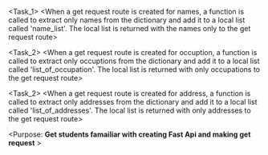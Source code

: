 <Task_1>
   <When a get request route is created for names, a function is called to extract only names from the dictionary and add it to a local list called 'name_list'.
    The local list is returned with the names only to the get request route>

<Task_2>
   <When a get request route is created for occuption, a function is called to extract only occuptions from the dictionary and add it to a local list called 'list_of_occupation'.
    The local list is returned with only occupations to the get request route>

<Task_2>
   <When a get request route is created for address, a function is called to extract only addresses from the dictionary and add it to a local list called 'list_of_addresses'.
    The local list is returned with only addresses to the get request route>

<Purpose: **Get students famailiar with creating Fast Api and making get request** >

   